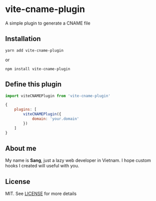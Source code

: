 # vite-cname-plugin

A simple plugin to generate a CNAME file

## Installation

```
yarn add vite-cname-plugin
```

or

```
npm install vite-cname-plugin
```

## Define this plugin

```js
import viteCNAMEPlugin from 'vite-cname-plugin'

{
    plugins: [
        viteCNAMEPlugin({
            domain: 'your.domain'
        })
    ]
}
```

## About me

My name is **Sang**, just a lazy web developer in Vietnam. I hope custom hooks I created will useful with you.

## License

MIT. See [LICENSE](LICENSE.txt) for more details
